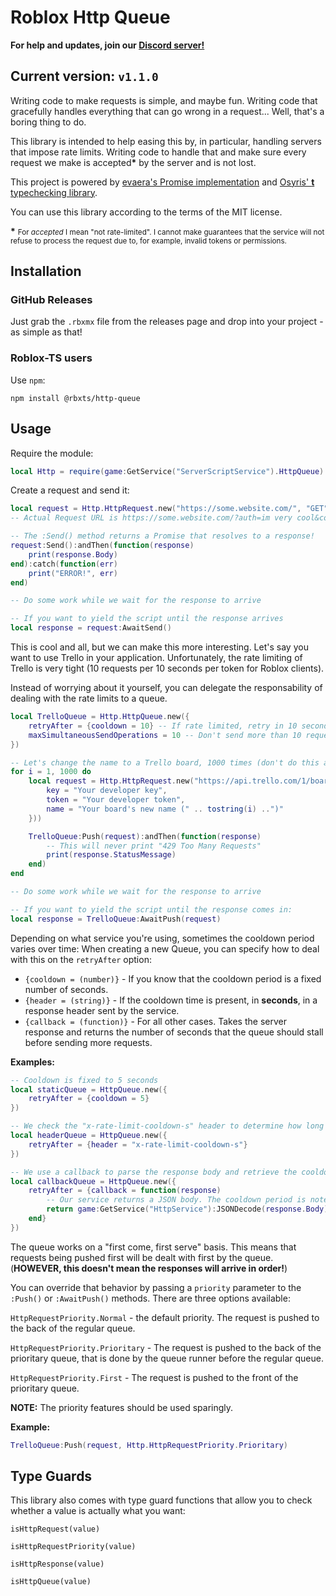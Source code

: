 # Roblox Http Queue

**For help and updates, join our [Discord server!](https://discord.gg/RBhP6Ad)**

## Current version: `v1.1.0`

Writing code to make requests is simple, and maybe fun. Writing code that gracefully handles everything that can go wrong in a request... Well, that's a boring thing to do.

This library is intended to help easing this by, in particular, handling servers that impose rate limits. Writing code to handle that and make sure every request we make is accepted<b>*</b> by the server and is not lost.

This project is powered by [evaera's Promise implementation](https://github.com/evaera/roblox-lua-promise) and [Osyris' **t** typechecking library](https://github.com/osyrisrblx/t).

You can use this library according to the terms of the MIT license.

<b>*</b> <small>For *accepted* I mean "not rate-limited". I cannot make guarantees that the service will not refuse to process the request due to, for example, invalid tokens or permissions.</small>

## Installation

### GitHub Releases

Just grab the `.rbxmx` file from the releases page and drop into your project - as simple as that!

### Roblox-TS users

Use `npm`:

```
npm install @rbxts/http-queue
```

## Usage

Require the module:

```lua
local Http = require(game:GetService("ServerScriptService").HttpQueue)
```

Create a request and send it:

```lua
local request = Http.HttpRequest.new("https://some.website.com/", "GET", nil, {auth = "im very cool", cool = true})
-- Actual Request URL is https://some.website.com/?auth=im very cool&cool=true

-- The :Send() method returns a Promise that resolves to a response!
request:Send():andThen(function(response)
    print(response.Body)
end):catch(function(err)
    print("ERROR!", err)
end)

-- Do some work while we wait for the response to arrive

-- If you want to yield the script until the response arrives
local response = request:AwaitSend()
```

This is cool and all, but we can make this more interesting. Let's say you want to use Trello in your application. Unfortunately, the rate limiting of Trello is very tight (10 requests per 10 seconds per token for Roblox clients).

Instead of worrying about it yourself, you can delegate the responsability of dealing with the rate limits to a queue.

```lua
local TrelloQueue = Http.HttpQueue.new({
    retryAfter = {cooldown = 10} -- If rate limited, retry in 10 seconds
    maxSimultaneousSendOperations = 10 -- Don't send more than 10 requests at a time (optional)
})

-- Let's change the name to a Trello board, 1000 times (don't do this at home!)
for i = 1, 1000 do
    local request = Http.HttpRequest.new("https://api.trello.com/1/boards/5d6f8ec6764c2112a27e3d12", "PUT", nil, {
        key = "Your developer key",
        token = "Your developer token",
        name = "Your board's new name (" .. tostring(i) ..")"
    }))

    TrelloQueue:Push(request):andThen(function(response)
        -- This will never print "429 Too Many Requests"
        print(response.StatusMessage)
    end)
end

-- Do some work while we wait for the response to arrive

-- If you want to yield the script until the response comes in:
local response = TrelloQueue:AwaitPush(request)
```

Depending on what service you're using, sometimes the cooldown period varies over time: When creating a new Queue, you can specify how to deal with this on the `retryAfter` option:

- `{cooldown = (number)}` - If you know that the cooldown period is a fixed number of seconds.
- `{header = (string)}` - If the cooldown time is present, in **seconds**, in a response header sent by the service.
- `{callback = (function)}` - For all other cases. Takes the server response and returns the number of seconds that the queue should stall before sending more requests.

**Examples:**

```lua
-- Cooldown is fixed to 5 seconds
local staticQueue = HttpQueue.new({
    retryAfter = {cooldown = 5}
})

-- We check the "x-rate-limit-cooldown-s" header to determine how long to stall
local headerQueue = HttpQueue.new({
    retryAfter = {header = "x-rate-limit-cooldown-s"}
})

-- We use a callback to parse the response body and retrieve the cooldown period
local callbackQueue = HttpQueue.new({
    retryAfter = {callback = function(response)
        -- Our service returns a JSON body. The cooldown period is noted in milliseconds on the "cooldown" field.
        return game:GetService("HttpService"):JSONDecode(response.Body).cooldown / 1000
    end}
})
```

The queue works on a "first come, first serve" basis. This means that requests being pushed first will be dealt with first by the queue. (**HOWEVER, this doesn't mean the responses will arrive in order!**)

You can override that behavior by passing a `priority` parameter to the `:Push()` or `:AwaitPush()` methods. There are three options available:

`HttpRequestPriority.Normal` - the default priority. The request is pushed to the back of the regular queue.

`HttpRequestPriority.Prioritary` - The request is pushed to the back of the prioritary queue, that is done by the queue runner before the regular queue.

`HttpRequestPriority.First` - The request is pushed to the front of the prioritary queue.

**NOTE:** The priority features should be used sparingly.

**Example:**

```lua
TrelloQueue:Push(request, Http.HttpRequestPriority.Prioritary)
```

## Type Guards

This library also comes with type guard functions that allow you to check whether a value is actually what you want:

`isHttpRequest(value)`

`isHttpRequestPriority(value)`

`isHttpResponse(value)`

`isHttpQueue(value)`
